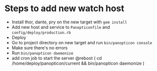 Steps to add new watch host
===========================

- Install thor, dante, pry on the new target with `gem install`
- Add new host and service to `Panopticonfile` and `config/deploy/production.rb`
- Deploy
- Go to project directory on new target and run `bin/panopticon console`
- Make sure there's no errors
- Run `bin/panopticon daemonize`
- add cron job to start the server
    @reboot ( cd /home/deploy/panopticon/current && bin/panopticon daemonize )
